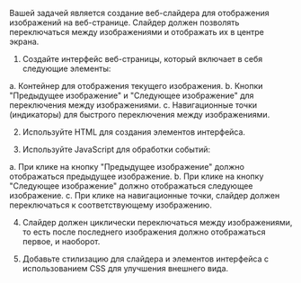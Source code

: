 Вашей задачей является создание веб-слайдера для отображения изображений на веб-странице. Слайдер должен позволять переключаться между изображениями и отображать их в центре экрана.

1. Создайте интерфейс веб-страницы, который включает в себя следующие элементы:

a. Контейнер для отображения текущего изображения.
b. Кнопки "Предыдущее изображение" и "Следующее изображение" для переключения между изображениями.
c. Навигационные точки (индикаторы) для быстрого переключения между изображениями.

2. Используйте HTML для создания элементов интерфейса.

3. Используйте JavaScript для обработки событий:

a. При клике на кнопку "Предыдущее изображение" должно отображаться предыдущее изображение.
b. При клике на кнопку "Следующее изображение" должно отображаться следующее изображение.
c. При клике на навигационные точки, слайдер должен переключаться к соответствующему изображению.

4. Слайдер должен циклически переключаться между изображениями, то есть после последнего изображения должно отображаться первое, и наоборот.

5. Добавьте стилизацию для слайдера и элементов интерфейса с использованием CSS для улучшения внешнего вида.
